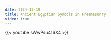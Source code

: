 ```yaml
---
date: 2024-12-19
title: Ancient Egyptian Symbols in Freemasonry
video: true
---
```



{{< youtube sWwPdu416X4 >}}
